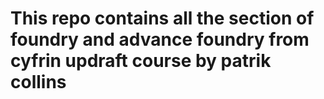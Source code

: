 # This repo contains all the section of foundry and advance foundry from cyfrin updraft course by patrik collins
